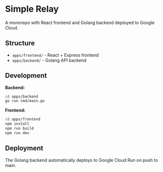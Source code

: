# Simple Relay

A monorepo with React frontend and Golang backend deployed to Google Cloud.

## Structure

- `apps/frontend/` - React + Express frontend
- `apps/backend/` - Golang API backend

## Development

**Backend:**
```bash
cd apps/backend
go run cmd/main.go
```

**Frontend:**
```bash
cd apps/frontend
npm install
npm run build
npm run dev
```

## Deployment

The Golang backend automatically deploys to Google Cloud Run on push to main.

